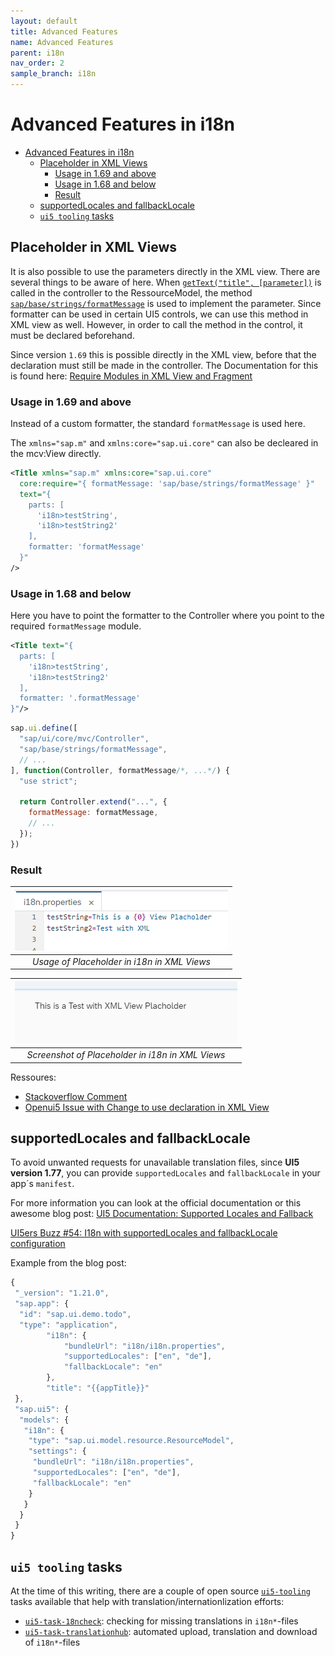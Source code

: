 ```yaml
---
layout: default
title: Advanced Features
name: Advanced Features
parent: i18n
nav_order: 2
sample_branch: i18n
---
```


# Advanced Features in i18n

- [Advanced Features in i18n](#advanced-features-in-i18n)
  - [Placeholder in XML Views](#placeholder-in-xml-views)
    - [Usage in 1.69 and above](#usage-in-169-and-above)
    - [Usage in 1.68 and below](#usage-in-168-and-below)
    - [Result](#result)
  - [supportedLocales and fallbackLocale](#supportedlocales-and-fallbacklocale)
  - [`ui5 tooling` tasks](#ui5-tooling-tasks)

## Placeholder in XML Views

It is also possible to use the parameters directly in the XML view.
There are several things to be aware of here.
When [`getText("title", [parameter])`](https://sapui5.hana.ondemand.com/sdk/#/api/module:sap/base/i18n/ResourceBundle%23methods/getText) is called in the controller to the RessourceModel, the method [`sap/base/strings/formatMessage`](https://sapui5.hana.ondemand.com/sdk/#/api/module:sap/base/strings/formatMessage) is used to implement the parameter.
Since formatter can be used in certain UI5 controls, we can use this method in XML view as well.
However, in order to call the method in the control, it must be declared beforehand.

Since version `1.69` this is possible directly in the XML view, before that the declaration must still be made in the controller.
The Documentation for this is found here: [Require Modules in XML View and Fragment](https://sapui5.hana.ondemand.com/#/topic/b11d853a8e784db6b2d210ef57b0f7d7)

### Usage in 1.69 and above

Instead of a custom formatter, the standard `formatMessage` is used here.

The `xmlns="sap.m"` and `xmlns:core="sap.ui.core"` can also be decleared in the mcv:View directly.

```xml
<Title xmlns="sap.m" xmlns:core="sap.ui.core"
  core:require="{ formatMessage: 'sap/base/strings/formatMessage' }"
  text="{
    parts: [
      'i18n>testString',
      'i18n>testString2'
    ],
    formatter: 'formatMessage'
  }"
/>
```

### Usage in 1.68 and below

Here you have to point the formatter to the Controller where you point to the required `formatMessage` module.

```xml
<Title text="{
  parts: [
    'i18n>testString',
    'i18n>testString2'
  ],
  formatter: '.formatMessage'
}"/>
```

```javascript
sap.ui.define([
  "sap/ui/core/mvc/Controller",
  "sap/base/strings/formatMessage",
  // ...
], function(Controller, formatMessage/*, ...*/) {
  "use strict";

  return Controller.extend("...", {
    formatMessage: formatMessage,
    // ...
  });
})
```

### Result

| ![Usage of Placeholder in i18n in XML Views](img/i18n_PlaceholderXMLViews.png) |
| :--: |
| *Usage of Placeholder in i18n in XML Views* |

| ![Usage of Placeholder in i18n in XML Views](img/i18n_PlaceholderXMLViewsScreenshot.png) |
| :--:  |
| *Screenshot of Placeholder in i18n in XML Views* |

Ressoures:

- [Stackoverflow Comment](https://stackoverflow.com/a/55587775/4743935)
- [Openui5 Issue with Change to use declaration in XML View](https://github.com/SAP/openui5/issues/2475)

## supportedLocales and fallbackLocale

To avoid unwanted requests for unavailable translation files, since **UI5 version 1.77**, you can provide `supportedLocales` and `fallbackLocale` in your app´s `manifest`.

For more information you can look at the official documentation or this awesome blog post:
[UI5 Documentation: Supported Locales and Fallback](https://ui5.sap.com/#/topic/ec753bc539d748f689e3ac814e129563)

[UI5ers Buzz #54: I18n with supportedLocales and fallbackLocale configuration](https://blogs.sap.com/2020/06/03/ui5ers-buzz-54-i18n-with-supportedlocales-and-fallbacklocale-configuration/)

Example from the blog post:

```javascript
{
 "_version": "1.21.0",
 "sap.app": {
  "id": "sap.ui.demo.todo",
  "type": "application",
        "i18n": {
            "bundleUrl": "i18n/i18n.properties",
            "supportedLocales": ["en", "de"],
            "fallbackLocale": "en"
        },
        "title": "{{appTitle}}"
 },
 "sap.ui5": {
  "models": {
   "i18n": {
    "type": "sap.ui.model.resource.ResourceModel",
    "settings": {
     "bundleUrl": "i18n/i18n.properties",
     "supportedLocales": ["en", "de"],
     "fallbackLocale": "en"
    }
   }
  }
 }
}
```

## `ui5 tooling` tasks

At the time of this writing, there are a couple of open source [`ui5-tooling`](https://github.com/SAP/ui5-tooling) tasks available that help with translation/internationlization efforts:

- [`ui5-task-18ncheck`](https://github.com/petermuessig/ui5-ecosystem-showcase/tree/master/packages/ui5-task-i18ncheck): checking for missing translations in `i18n*`-files
- [`ui5-task-translationhub`](https://github.com/DerGuteWolf/ui5-task-translationhub): automated upload, translation and download of `i18n*`-files
